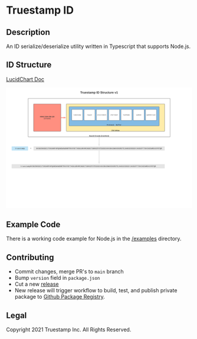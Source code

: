 # Truestamp ID

## Description

An ID serialize/deserialize utility written in Typescript that supports Node.js.

## ID Structure

[LucidChart Doc](https://lucid.app/lucidchart/21ef4544-fa8e-4135-9657-40723a4bb293/edit?beaconFlowId=C1212F7C3FA80B71&page=0_0#)

![Truestamp ID Structure](docs/truestamp-id-structure.png "Truestamp ID Structure")

## Example Code

There is a working code example for Node.js in the [/examples](/examples) directory.

## Contributing

* Commit changes, merge PR's to `main` branch
* Bump `version` field in `package.json`
* Cut a new [release](https://github.com/truestamp/truestamp-id/releases)
* New release will trigger workflow to build, test, and publish private package to [Github Package Registry](https://github.com/truestamp/truestamp-id/packages).

## Legal

Copyright 2021 Truestamp Inc. All Rights Reserved.
